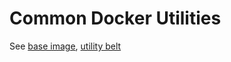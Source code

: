 # Common Docker Utilities

See [base image](./base/README.md), [utility belt](./utility-belt/README.md)
